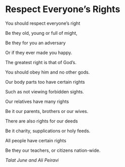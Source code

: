 Respect Everyone’s Rights
=========================

You should respect everyone’s right

Be they old, young or full of might,

Be they for you an adversary

Or if they ever made you happy.

The greatest right is that of God’s.

You should obey him and no other gods.

Our body parts too have certain rights

Such as not viewing forbidden sights.

Our relatives have many rights

Be it our parents, brothers or our wives.

There are also rights for our deeds

Be it charity, supplications or holy feeds.

All people have certain rights

Be they our teachers, or citizens nation-wide.

*Talat June and Ali Peiravi*


